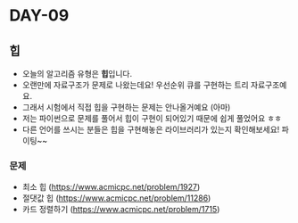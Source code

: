 # DAY-09

## 힙

- 오늘의 알고리즘 유형은 **힙**입니다.
- 오랜만에 자료구조가 문제로 나왔는데요! 우선순위 큐를 구현하는 트리 자료구조예요.
- 그래서 시험에서 직접 힙을 구현하는 문제는 안나올거예요 (아마)
- 저는 파이썬으로 문제를 풀어서 힙이 구현이 되어있기 때문에 쉽게 풀었어요 ㅎㅎ
- 다른 언어를 쓰시는 분들은 힙을 구현해놓은 라이브러리가 있는지 확인해보세요! 파이팅~~

### 문제

- 최소 힙 (https://www.acmicpc.net/problem/1927)
- 절댓값 힙 (https://www.acmicpc.net/problem/11286)
- 카드 정렬하기 (https://www.acmicpc.net/problem/1715)
